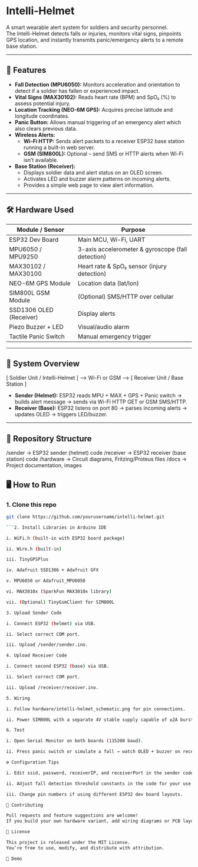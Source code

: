 # Intelli-Helmet 

A smart wearable alert system for soldiers and security personnel.  
The Intelli-Helmet detects falls or injuries, monitors vital signs, pinpoints GPS location, and instantly transmits panic/emergency alerts to a remote base station.  

---

## 🚀 Features

- **Fall Detection (MPU6050):** Monitors acceleration and orientation to detect if a soldier has fallen or experienced impact.
- **Vital Signs (MAX30102):** Reads heart rate (BPM) and SpO₂ (%) to assess potential injury.
- **Location Tracking (NEO-6M GPS):** Acquires precise latitude and longitude coordinates.
- **Panic Button:** Allows manual triggering of an emergency alert which also clears previous data.
- **Wireless Alerts:**
  - **Wi-Fi HTTP:** Sends alert packets to a receiver ESP32 base station running a built-in web server.
  - **GSM (SIM800L):** Optional – send SMS or HTTP alerts when Wi-Fi isn’t available.
- **Base Station (Receiver):**
  - Displays soldier data and alert status on an OLED screen.
  - Activates LED and buzzer alarm patterns on incoming alerts.
  - Provides a simple web page to view alert information.

---

## 🛠️ Hardware Used

| Module / Sensor              | Purpose                  |
|----------------------------------- |----------------------------|
| ESP32 Dev Board             | Main MCU, Wi-Fi, UART    |
| MPU6050 / MPU9250    | 3-axis accelerometer & gyroscope (fall detection) |
| MAX30102 / MAX30100| Heart rate & SpO₂ sensor (injury detection) |
| NEO-6M GPS Module      | Location data (lat/lon)  |
| SIM800L GSM Module    | (Optional) SMS/HTTP over cellular |
| SSD1306 OLED (Receiver)| Display alerts           |
| Piezo Buzzer + LED           | Visual/audio alarm       |
| Tactile Panic Switch         | Manual emergency trigger |

---

## 🔗 System Overview

[ Soldier Unit / Intelli-Helmet ] --> Wi-Fi or GSM --> [ Receiver Unit / Base Station ]


- **Sender (Helmet):** ESP32 reads MPU + MAX + GPS + Panic switch → builds alert message → sends via Wi-Fi HTTP GET or GSM SMS/HTTP.
- **Receiver (Base):** ESP32 listens on port 80 → parses incoming alerts → updates OLED → triggers LED/buzzer.

---

## 📂 Repository Structure

/sender -> ESP32 sender (helmet) code
/receiver -> ESP32 receiver (base station) code
/hardware -> Circuit diagrams, Fritzing/Proteus files
/docs -> Project documentation, images



## 🖥️ How to Run

### 1. Clone this repo
```bash
git clone https://github.com/yourusername/intelli-helmet.git

```2. Install Libraries in Arduino IDE

i. WiFi.h (built-in with ESP32 board package)

ii. Wire.h (built-in)

iii. TinyGPSPlus

iv. Adafruit SSD1306 + Adafruit GFX

v. MPU6050 or Adafruit_MPU6050

vi. MAX3010x (SparkFun MAX3010x library)

vii. (Optional) TinyGsmClient for SIM800L

3. Upload Sender Code

i. Connect ESP32 (helmet) via USB.

ii. Select correct COM port.

iii. Upload /sender/sender.ino.

4. Upload Receiver Code

i. Connect second ESP32 (base) via USB.

ii. Select correct COM port.

iii. Upload /receiver/receiver.ino.

5. Wiring

i. Follow hardware/intelli-helmet_schematic.png for pin connections.

ii. Power SIM800L with a separate 4V stable supply capable of ≥2A bursts.

6. Test

i. Open Serial Monitor on both boards (115200 baud).

ii. Press panic switch or simulate a fall → watch OLED + buzzer on receiver.

⚙️ Configuration Tips

i. Edit ssid, password, receiverIP, and receiverPort in the sender code to match your network and receiver ESP32 IP.

ii. Adjust fall detection threshold constants in the code for your use case.

iii. Change pin numbers if using different ESP32 dev board layouts.

🤝 Contributing

Pull requests and feature suggestions are welcome!
If you build your own hardware variant, add wiring diagrams or PCB layouts in /hardware.

📄 License

This project is released under the MIT License.
You’re free to use, modify, and distribute with attribution.

📸 Demo



